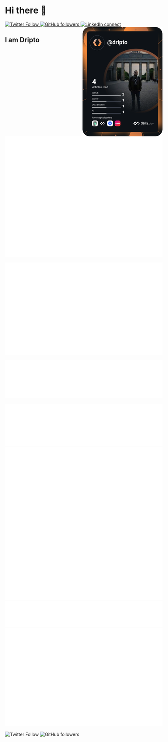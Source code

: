 # Hi there 👋

<div align="left">
    <a href="https://twitter.com/driptaroop">
        <img alt="Twitter Follow" src="https://img.shields.io/twitter/follow/driptaroop?style=for-the-badge"/>
    </a>
    <a href="https://github.com/driptaroop">
        <img alt="GitHub followers" src="https://img.shields.io/github/followers/driptaroop?style=for-the-badge"/>
    </a>
    <a href="https://www.linkedin.com/in/driptaroop/">
        <img alt="LinkedIn connect" src="https://img.shields.io/badge/LinkedIn-%E2%98%86-0077B5?style=for-the-badge&logo=LinkedIn"/>
    </a>
    <a href="https://app.daily.dev/dripto" target="_blank">
        <img 
        src="https://github.com/driptaroop/driptaroop/blob/main/devcard.svg" 
        width="256" 
        align="right" 
        alt="Driptaroop Das's Dev Card"/>
    </a>
</div>

## I am Dripto

<div align="left">

![Metrics](https://raw.githubusercontent.com/driptaroop/driptaroop/main/github-metrics.svg)

</div>

<div align="right">

![language](https://raw.githubusercontent.com/driptaroop/driptaroop/main/language.svg)

</div>

<div align="right">

![habits](https://raw.githubusercontent.com/driptaroop/driptaroop/main/habits.svg)

</div>

![achievements](https://raw.githubusercontent.com/driptaroop/driptaroop/main/achievements.svg)
![stackoverflow](https://raw.githubusercontent.com/driptaroop/driptaroop/main/stackoverflow.svg)
![twitter](https://raw.githubusercontent.com/driptaroop/driptaroop/main/twitter.svg)
![wakatime](https://raw.githubusercontent.com/driptaroop/driptaroop/main/wakatime.svg)


![Twitter Follow](https://img.shields.io/twitter/follow/driptaroop?style=social)
![GitHub followers](https://img.shields.io/github/followers/driptaroop?style=social)
